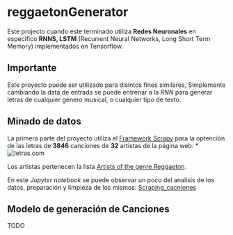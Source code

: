 # reggaetonGenerator

Este projecto cuando este terminado utiliza **Redes Neuronales** en especifico **RNNS, LSTM** (Recurrent Neural Networks, Long Short Term Memory) implementados en Tensorflow.

## Importante

Este proyecto puede ser utilizado para disintos fines similares, Simplemente cambiando la data de entrada se puede entrenar a la *RNN* para generar letras de cualquier genero musical, o cualquier tipo de texto.


## Minado de datos

La primera parte del proyecto utiliza el [Framework Scrapy](https://scrapy.org) para la optención de las letras de **3846** canciones de **32** artistas de la página web: *![letras.com](https://www.letras.com/)

Los artistas pertenecen la lista [Artists of the genre Reggaeton](https://www.letras.com/estilos/reggaeton/).

En este *Jupyter notebook* se puede observar un poco del analisis de los datos, preparación y limpieza de los mismos: [Scraping_cacniones](https://github.com/edzzn/reggaetonGenerator/blob/master/Scraping_canciones.ipynb)


## Modelo de generación de Canciones 

TODO
